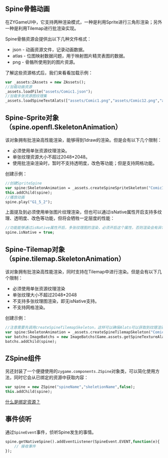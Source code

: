 ## Spine骨骼动画

在ZYGameUI中，它支持两种渲染模式，一种是利用Sprite进行三角形渲染；另外一种是利用Tilemap进行批渲染实现。

Spine骨骼资源会提供出以下几种文件格式：

- json - 动画资源文件，记录动画数据。
- atlas - 位图映射数据问题，用于映射图片精灵表图的数据。
- png - 骨骼所使用到的图片资源。

了解这些资源格式后，我们来看看加载示例：

```haxe
var _assets:ZAssets = new ZAssets();
//加载动画资源
_assets.loadFile("assets/Comic1.json");
//加载多张资源图纹理集
_assets.loadSpineTextAlats(["assets/Comic1.png","assets/Comic12.png","assets/Comic13.png","assets/Comic14.png"],"assets/Comic1.atlas");
```

## Spine-Sprite对象（spine.openfl.SkeletonAnimation）

该对象拥有批渲染高性能渲染，能够得到1draw的渲染。但是会有以下几个限制：

- 必须使用单张资源纹理渲染。
- 单张纹理资源大小不超过2048*2048。
- 使用批渲染渲染时，暂时不支持透明度，改色等功能；但是支持网格功能。

创建示例：

```haxe
//创建SpriteSpine
var spine:SkeletonAnimation = _assets.createSpineSpriteSkeleton("Comic1","Comic1");
this.addChild(spine);
//播放动画
spine.play("G1_5_2");
```

上面提及到必须使用单张图片纹理渲染，但也可以通过isNative属性开启支持多纹理、透明度、改色等功能，但将会牺牲一定层度的性能：

```haxe
//功能能够通过isNative属性开启，多张纹理图的渲染，必须开启这个属性，否则渲染会有异常。
spine.isNative = true;
```

## Spine-Tilemap对象（spine.tilemap.SkeletonAnimation）

该对象拥有批渲染高性能渲染，同时支持在Tilemap中进行渲染。但是会有以下几个限制：

- 必须使用单张资源纹理渲染
- 单张纹理大小不超过2048*2048
- 不支持多张纹理图渲染，即无isNative支持。
- 不支持网格渲染。

创建示例：

```haxe
//注意需要先调用createSpineTilemapSkeleton，这样可以确保Alats可以获取到纹理渲染。
var spine:SkeletonAnimation = _assets.createSpineTilemapSkeleton("Comic1","Comic1");
var batchs:ImageBatchs = new ImageBatchs(Game.assets.getSpineTextureAlats("纹理名"));
batchs.addChild(spine);
```

## ZSpine组件

另还封装了一个便捷使用的`zygame.components.ZSpine`对象类，可以简化使用方法，同时它会从已绑定的资源中获取内容：

```haxe
var spine = new ZSpine("spineName","skeletionName",false);
this.addChild(spine);
```

[什么是绑定资源？](api/assets.md)

## 事件侦听
通过`SpineEvent`事件，侦听Spine发生的事情。
```haxe
spine.getNativeSpine().addEventListener(SpineEvent.EVENT,function(e){
    // 接收事件
});
```